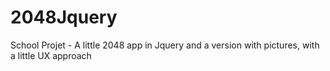 # 2048Jquery
School Projet - A little 2048 app in Jquery and a version with pictures, with a little UX approach
